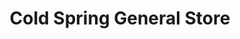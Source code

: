 ---
title: "Cold Spring General Store"
url: /village-of-cold-spring/cold-spring-general-store/
shop: general
---